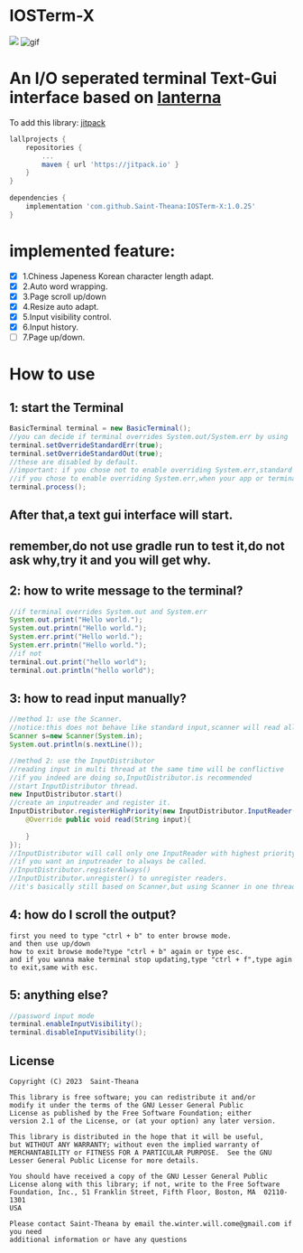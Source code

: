 # IOSTerm-X
[![](https://jitpack.io/v/Saint-Theana/IOSTerm-X.svg)](https://jitpack.io/#Saint-Theana/IOSTerm-X)
![gif](https://raw.githubusercontent.com/Saint-Theana/IOSTerm-X/master/xxx.gif)

# An I/O seperated terminal Text-Gui interface based on [lanterna](https://github.com/mabe02/lanterna)

To add this library:
[jitpack](https://jitpack.io/#Saint-Theana/IOSTerm-X)
```groovy
lallprojects {
	repositories {
		...
		maven { url 'https://jitpack.io' }
	}
}
	
dependencies {
	implementation 'com.github.Saint-Theana:IOSTerm-X:1.0.25'
}
```

# implemented feature:
 - [x] 1.Chiness Japeness Korean character length adapt.
 - [x] 2.Auto word wrapping.
 - [x] 3.Page scroll up/down
 - [x] 4.Resize auto adapt.
 - [x] 5.Input visibility control.
 - [x] 6.Input history.
 - [ ] 7.Page up/down.

# How to use

## 1: start the Terminal
```java
BasicTerminal terminal = new BasicTerminal();
//you can decide if terminal overrides System.out/System.err by using
terminal.setOverrideStandardErr(true);
terminal.setOverrideStandardOut(true);
//these are disabled by default.
//important: if you chose not to enable overriding System.err,standard err will mess up the terminal.so you must seperate it by using "java ..... -jar xxxx.jar 2>err.log"
//if you chose to enable overriding System.err,when your app or terminal crashed while terminal is starting,you might not be able to recieve any infomation.
terminal.process();
```
## After that,a text gui interface will start.
## remember,do not use gradle run to test it,do not ask why,try it and you will get why.


## 2: how to write message to the terminal?
```java
//if terminal overrides System.out and System.err
System.out.print("Hello world.");
System.out.printn("Hello world.");
System.err.print("Hello world.");
System.err.printn("Hello world.");
//if not
terminal.out.print("hello world");
terminal.out.println("hello world");
```

## 3: how to read input manually?
```java
//method 1: use the Scanner.
//notice:this does not behave like standard input,scanner will read all current input line even before you called new Scanner(System.in);
Scanner s=new Scanner(System.in);
System.out.println(s.nextLine());

//method 2: use the InputDistributor
//reading input in multi thread at the same time will be conflictive
//if you indeed are doing so,InputDistributor.is recommended
//start InputDistributor thread.
new InputDistributor.start()
//create an inputreader and register it.
InputDistributor.registerHighPriority(new InputDistributor.InputReader(){
    @Override public void read(String input){
        
    }
});
//InputDistributor will call only one InputReader with highest priority.
//if you want an inputreader to always be called.
//InputDistributor.registerAlways()
//InputDistributor.unregister() to unregister readers.
//it's basically still based on Scanner,but using Scanner in one thread will be safe.
```

## 4: how do I scroll the output?
```
first you need to type "ctrl + b" to enter browse mode.
and then use up/down
how to exit browse mode?type "ctrl + b" again or type esc.
and if you wanna make terminal stop updating,type "ctrl + f",type agin to exit,same with esc.
```

## 5: anything else?
```java
//password input mode
terminal.enableInputVisibility();
terminal.disableInputVisibility();
```

## License
```
Copyright (C) 2023  Saint-Theana

This library is free software; you can redistribute it and/or
modify it under the terms of the GNU Lesser General Public
License as published by the Free Software Foundation; either
version 2.1 of the License, or (at your option) any later version.

This library is distributed in the hope that it will be useful,
but WITHOUT ANY WARRANTY; without even the implied warranty of
MERCHANTABILITY or FITNESS FOR A PARTICULAR PURPOSE.  See the GNU
Lesser General Public License for more details.

You should have received a copy of the GNU Lesser General Public
License along with this library; if not, write to the Free Software
Foundation, Inc., 51 Franklin Street, Fifth Floor, Boston, MA  02110-1301
USA

Please contact Saint-Theana by email the.winter.will.come@gmail.com if you need
additional information or have any questions
```
